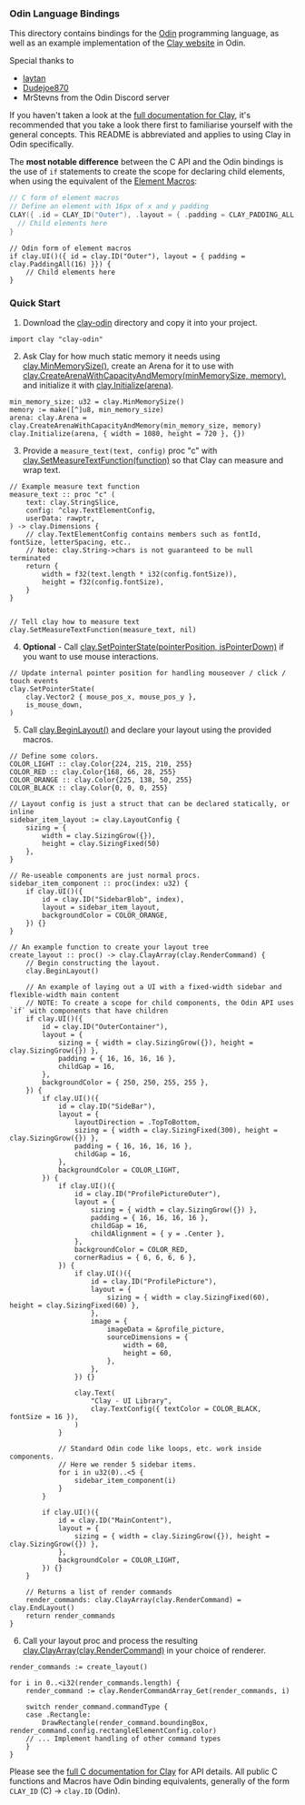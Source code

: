 ### Odin Language Bindings

This directory contains bindings for the [Odin](odin-lang.org) programming language, as well as an example implementation of the [Clay website](https://nicbarker.com/clay) in Odin.

Special thanks to

- [laytan](https://github.com/laytan)
- [Dudejoe870](https://github.com/Dudejoe870)
- MrStevns from the Odin Discord server

If you haven't taken a look at the [full documentation for Clay](https://github.com/nicbarker/clay/blob/main/README.md), it's recommended that you take a look there first to familiarise yourself with the general concepts. This README is abbreviated and applies to using Clay in Odin specifically.

The **most notable difference** between the C API and the Odin bindings is the use of `if` statements to create the scope for declaring child elements, when using the equivalent of the [Element Macros](https://github.com/nicbarker/clay/blob/main/README.md#element-macros):
```C
// C form of element macros
// Define an element with 16px of x and y padding
CLAY({ .id = CLAY_ID("Outer"), .layout = { .padding = CLAY_PADDING_ALL(16) } }) {
  // Child elements here
}
```

```Odin
// Odin form of element macros
if clay.UI()({ id = clay.ID("Outer"), layout = { padding = clay.PaddingAll(16) }}) {
    // Child elements here
}
```

### Quick Start

1. Download the [clay-odin](https://github.com/nicbarker/clay/tree/main/bindings/odin/clay-odin) directory and copy it into your project.

```Odin
import clay "clay-odin"
```

2. Ask Clay for how much static memory it needs using [clay.MinMemorySize()](https://github.com/nicbarker/clay/blob/main/README.md#clay_minmemorysize), create an Arena for it to use with [clay.CreateArenaWithCapacityAndMemory(minMemorySize, memory)](https://github.com/nicbarker/clay/blob/main/README.md#clay_createarenawithcapacityandmemory), and initialize it with [clay.Initialize(arena)](https://github.com/nicbarker/clay/blob/main/README.md#clay_initialize).

```Odin
min_memory_size: u32 = clay.MinMemorySize()
memory := make([^]u8, min_memory_size)
arena: clay.Arena = clay.CreateArenaWithCapacityAndMemory(min_memory_size, memory)
clay.Initialize(arena, { width = 1080, height = 720 }, {})
``` 

3. Provide a `measure_text(text, config)` proc "c" with [clay.SetMeasureTextFunction(function)](https://github.com/nicbarker/clay/blob/main/README.md#clay_setmeasuretextfunction) so that Clay can measure and wrap text.

```Odin
// Example measure text function
measure_text :: proc "c" (
    text: clay.StringSlice,
    config: ^clay.TextElementConfig,
    userData: rawptr,
) -> clay.Dimensions {
    // clay.TextElementConfig contains members such as fontId, fontSize, letterSpacing, etc..
    // Note: clay.String->chars is not guaranteed to be null terminated
    return {
        width = f32(text.length * i32(config.fontSize)),
        height = f32(config.fontSize),
    }
}


// Tell clay how to measure text
clay.SetMeasureTextFunction(measure_text, nil)
```

4. **Optional** - Call [clay.SetPointerState(pointerPosition, isPointerDown)](https://github.com/nicbarker/clay/blob/main/README.md#clay_setpointerstate) if you want to use mouse interactions.

```Odin
// Update internal pointer position for handling mouseover / click / touch events
clay.SetPointerState(
    clay.Vector2 { mouse_pos_x, mouse_pos_y },
    is_mouse_down,
)
```

5. Call [clay.BeginLayout()](https://github.com/nicbarker/clay/blob/main/README.md#clay_beginlayout) and declare your layout using the provided macros.

```Odin
// Define some colors.
COLOR_LIGHT :: clay.Color{224, 215, 210, 255}
COLOR_RED :: clay.Color{168, 66, 28, 255}
COLOR_ORANGE :: clay.Color{225, 138, 50, 255}
COLOR_BLACK :: clay.Color{0, 0, 0, 255}

// Layout config is just a struct that can be declared statically, or inline
sidebar_item_layout := clay.LayoutConfig {
    sizing = {
        width = clay.SizingGrow({}),
        height = clay.SizingFixed(50)
    },
}

// Re-useable components are just normal procs.
sidebar_item_component :: proc(index: u32) {
    if clay.UI()({
        id = clay.ID("SidebarBlob", index),
        layout = sidebar_item_layout,
        backgroundColor = COLOR_ORANGE,
    }) {}
}

// An example function to create your layout tree
create_layout :: proc() -> clay.ClayArray(clay.RenderCommand) {
    // Begin constructing the layout.
    clay.BeginLayout()

    // An example of laying out a UI with a fixed-width sidebar and flexible-width main content
    // NOTE: To create a scope for child components, the Odin API uses `if` with components that have children
    if clay.UI()({
        id = clay.ID("OuterContainer"),
        layout = {
            sizing = { width = clay.SizingGrow({}), height = clay.SizingGrow({}) },
            padding = { 16, 16, 16, 16 },
            childGap = 16,
        },
        backgroundColor = { 250, 250, 255, 255 },
    }) {
        if clay.UI()({
            id = clay.ID("SideBar"),
            layout = {
                layoutDirection = .TopToBottom,
                sizing = { width = clay.SizingFixed(300), height = clay.SizingGrow({}) },
                padding = { 16, 16, 16, 16 },
                childGap = 16,
            },
            backgroundColor = COLOR_LIGHT,
        }) {
            if clay.UI()({
                id = clay.ID("ProfilePictureOuter"),
                layout = {
                    sizing = { width = clay.SizingGrow({}) },
                    padding = { 16, 16, 16, 16 },
                    childGap = 16,
                    childAlignment = { y = .Center },
                },
                backgroundColor = COLOR_RED,
                cornerRadius = { 6, 6, 6, 6 },
            }) {
                if clay.UI()({
                    id = clay.ID("ProfilePicture"),
                    layout = {
                        sizing = { width = clay.SizingFixed(60), height = clay.SizingFixed(60) },
                    },
                    image = {
                        imageData = &profile_picture,
                        sourceDimensions = {
                            width = 60,
                            height = 60,
                        },
                    },
                }) {}

                clay.Text(
                    "Clay - UI Library",
                    clay.TextConfig({ textColor = COLOR_BLACK, fontSize = 16 }),
                )
            }

            // Standard Odin code like loops, etc. work inside components.
            // Here we render 5 sidebar items.
            for i in u32(0)..<5 {
                sidebar_item_component(i)
            }
        }

        if clay.UI()({
            id = clay.ID("MainContent"),
            layout = {
                sizing = { width = clay.SizingGrow({}), height = clay.SizingGrow({}) },
            },
            backgroundColor = COLOR_LIGHT,
        }) {}
    }

    // Returns a list of render commands
    render_commands: clay.ClayArray(clay.RenderCommand) = clay.EndLayout()
    return render_commands
}
```

6. Call your layout proc and process the resulting [clay.ClayArray(clay.RenderCommand)](https://github.com/nicbarker/clay/blob/main/README.md#clay_rendercommandarray) in your choice of renderer.

```Odin
render_commands := create_layout()

for i in 0..<i32(render_commands.length) {
    render_command := clay.RenderCommandArray_Get(render_commands, i)

    switch render_command.commandType {
    case .Rectangle:
        DrawRectangle(render_command.boundingBox, render_command.config.rectangleElementConfig.color)
    // ... Implement handling of other command types
    }
}
```

Please see the [full C documentation for Clay](https://github.com/nicbarker/clay/blob/main/README.md) for API details. All public C functions and Macros have Odin binding equivalents, generally of the form `CLAY_ID` (C) -> `clay.ID` (Odin).
